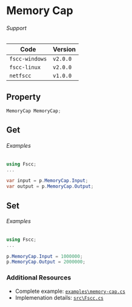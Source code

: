 # Memory Cap

###### Support
| Code           | Version
| -------------- | --------
| `fscc-windows` | `v2.0.0` 
| `fscc-linux`   | `v2.0.0` 
| `netfscc`      | `v1.0.0`


## Property
```c#
MemoryCap MemoryCap;
```


## Get
###### Examples
```c#
using Fscc;
...

var input = p.MemoryCap.Input;
var output = p.MemoryCap.Output;
```


## Set
###### Examples
```c#
using Fscc;
...

p.MemoryCap.Input = 1000000;
p.MemoryCap.Output = 2000000;
```


### Additional Resources
- Complete example: [`examples\memory-cap.cs`](https://github.com/commtech/netfscc/blob/master/examples/memory-cap.cs)
- Implemenation details: [`src\Fscc.cs`](https://github.com/commtech/netfscc/blob/master/src/Fscc.cs)
